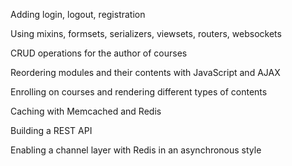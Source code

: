 Adding login, logout, registration

Using mixins, formsets, serializers, viewsets, routers, websockets

CRUD operations for the author of courses

Reordering modules and their contents with JavaScript and AJAX

Enrolling on courses and rendering different types of contents

Caching with Memcached and Redis

Building a REST API

Enabling a channel layer with Redis in an asynchronous style
